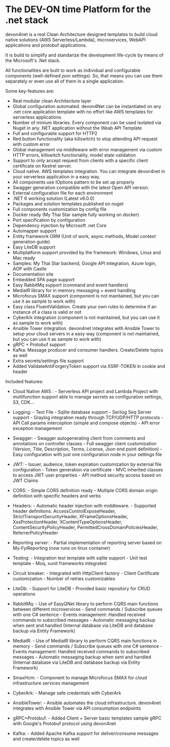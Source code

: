 # The DEV-ON time Platform for the .net stack

devon4net is a real Clean Architecture designed templates to build cloud native solutions (AWS Serverless/Lambda), microservices, WebAPI applications and protobuf applications. 

It is build to simplify and standarize the development life-cycle by means of the Microsoft's .Net stack. 

All functionalities are built to work as individual and configurable components (well-defined json settings). So, that means you can use them separately or even use all of them in a single application.

Some key-features are:
- Real modular clean Architecture layer
- Global configuration automated. devon4Net can be instantiated on any .net core application template with no effort like AWS templates for serverless applications
- Number of minium libraries. Every component can be used isolated via Nuget in any .NET application without the Weab API Template
- Full and configurable support for HTTP2
- Red button functionality (aka killswitch) to stop attending API request with custom error
- Global management via middleware with error management via custom HTTP errors, killswitch functionality, model state validation
- Support to only accept request from clients with a specific client certificate on Kestrel server.
- Cloud native. AWS templates integration. You can integrate devon4net in your serverless application in a easy way.
- All components use IOptions pattern to be set up properly
- Swagger generation compatible with the latest Open API version. 
- External configuration file for each environment
- .NET 6 working solution (Latest v6.0.0)
- Packages and solution templates published on nuget
- Full components customization by config file
- Docker ready (My Thai Star sample fully working on docker)
- Port specification by configuration
- Dependency injection by Microsoft .net Core
- Automapper support
- Entity framework ORM (Unit of work, async methods, Model context generation guide)
- Easy LiteDB support
- Multiplatform support provided by the framework: Windows, Linux and Mac ready
- Samples: My Thai Star backend, Google API integration, Azure login, AOP with Castle
- Documentation site
- Embedded SPA page support
- Easy RabbitMq support (command and event handlers)
- MediatR library for in memory messaging + event handling
- Microfocus SMAX support (component is not maintained, but you can use it as sample to work with)
- Easy class FluentValidation. Create your own rules to determine if an instance of a class is valid or not
- CyberArk integration (component is not maintained, but you can use it as sample to work with)
- Ansible Tower integration. devon4net integrates with Ansible Tower to setup your cloud servers in a easy way (component is not maintained, but you can use it as sample to work with)
- gRPC + Protobuf support
- Kafka: Message producer and consumer handlers. Create/Delete topics as well
- Extra secrets/settings file support
- Added ValidateAntiForgeryToken support via XSRF-TOKEN in cookie and header

Included features:
- Cloud Native AWS :
              - Serverless API project and Lambda Project with multifunction support able to manage secrets as configuration settings, S3, CDK...
- Logging:
              - Text File
              - Sqlite database support
              - Serilog Seq Server support
              - Graylog integration ready through TCP/UDP/HTTP protocols
              - API Call params interception (simple and compose objects)
              - API error exception management

- Swagger:
              - Swagger autogenerating client from comments and annotations on controller classes
              - Full swagger client customization (Version, Title, Description, Terms, License, Json end point definition)
              - Easy configuration with just one configuration node in your settings file

- JWT:
              - Issuer, audience, token expiration customization by external file configuration
              - Token generation via certificate
              - MVC inherited classes to access JWT user properties
              - API method security access based on JWT Claims

- CORS:
              - Simple CORS definition ready
              - Multiple CORS domain origin definition with specific headers and verbs

- Headers:
              - Automatic header injection with middleware.
              - Supported header definitions: AccessControlExposeHeader, StrictTransportSecurityHeader, XFrameOptionsHeader, XssProtectionHeader, XContentTypeOptionsHeader, ContentSecurityPolicyHeader, PermittedCrossDomainPoliciesHeader, ReferrerPolicyHeader

- Reporting server:
              - Partial implementation of reporting server based on My-FyiReporting (now runs on linux container)

- Testing:
              - Integration test template with sqlite support
              - Unit test template
              - Moq, xunit frameworks integrated

- Circuit breaker:
              - Integrated with HttpClient factory
              - Client Certificate customization
              - Number of retries customizables

- LiteDb:
            - Support for LiteDB
            - Provided basic repository for CRUD operations

- RabbitMq:
            - Use of EasyQNet library to perform CQRS main functions between different microservices
            - Send commands / Subscribe queues with one C# sentence
            - Events management: Handled received commands to subscribed messages
            - Automatic messaging backup when sent and handled (Internal database via LiteDB and database backup via Entity Framework)

- MediatR:
            - Use of MediatR library to perform CQRS main functions in memory
            - Send commands / Subscribe queues with one C# sentence
            - Events management: Handled received commands to subscribed messages
            - Automatic messaging backup when sent and handled (Internal database via LiteDB and database backup via Entity Framework)
- SmaxHcm:
            - Component to manage Microfocus SMAX for cloud infrastructure services management

- CyberArk:
            - Manage safe credentials with CyberArk

- AnsibleTower:
            - Ansible automates the cloud infrastructure. devon4net integrates with Ansible Tower via API consumption endpoints

- gRPC+Protobuf:
            - Added Client + Server basic templates sample gRPC with Google's Protobuf protocol using devon4net

- Kafka:
            - Added Apache Kafka support for deliver/consume messages and create/delete topics as well             
